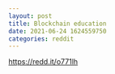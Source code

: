```yaml
--- 
layout: post 
title: Blockchain education 
date: 2021-06-24 1624559750 
categories: reddit 
--- 
```

https://redd.it/o771lh